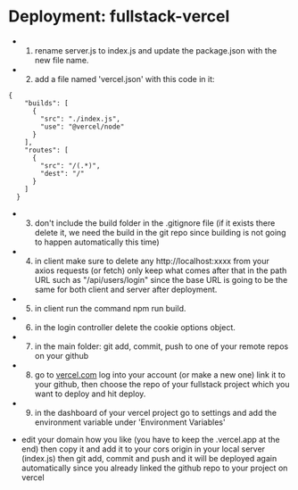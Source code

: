 # Deployment: fullstack-vercel

- 1. rename server.js to index.js and update the package.json with the new file name.
- 2. add a file named 'vercel.json' with this code in it:

```
{
    "builds": [
      {
        "src": "./index.js",
        "use": "@vercel/node"
      }
    ],
    "routes": [
      {
        "src": "/(.*)",
        "dest": "/"
      }
    ]
  }
```

- 3. don't include the build folder in the .gitignore file (if it exists there delete it, we need the build in the git repo since building is not going to happen automatically this time)

- 4. in client make sure to delete any http://localhost:xxxx from your axios requests (or fetch) only keep what comes after that in the path URL such as "/api/users/login" since the base URL is going to be the same for both client and server after deployment.

- 5. in client run the command npm run build.

- 6. in the login controller delete the cookie options object.

- 7. in the main folder: git add, commit, push to one of your remote repos on your github

- 8. go to [vercel.com](https://vercel.com/) log into your account (or make a new one) link it to your github, then choose the repo of your fullstack project which you want to deploy and hit deploy.

- 9. in the dashboard of your vercel project go to settings and add the environment variable under 'Environment Variables'

- edit your domain how you like (you have to keep the .vercel.app at the end) then copy it and add it to your cors origin in your local server (index.js) then git add, commit and push and it will be deployed again automatically since you already linked the github repo to your project on vercel